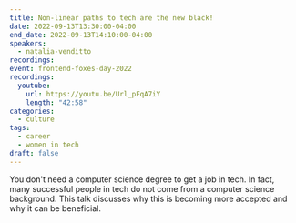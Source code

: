 ```yaml
---
title: Non-linear paths to tech are the new black!
date: 2022-09-13T13:30:00-04:00
end_date: 2022-09-13T14:10:00-04:00
speakers:
  - natalia-venditto
recordings:
event: frontend-foxes-day-2022
recordings:
  youtube:
    url: https://youtu.be/Url_pFqA7iY
    length: "42:58"
categories:
  - culture
tags:
  - career
  - women in tech
draft: false
---
```


You don't need a computer science degree to get a job in tech. In fact, many successful people in tech do not come from a computer science background. This talk discusses why this is becoming more accepted and why it can be beneficial.
